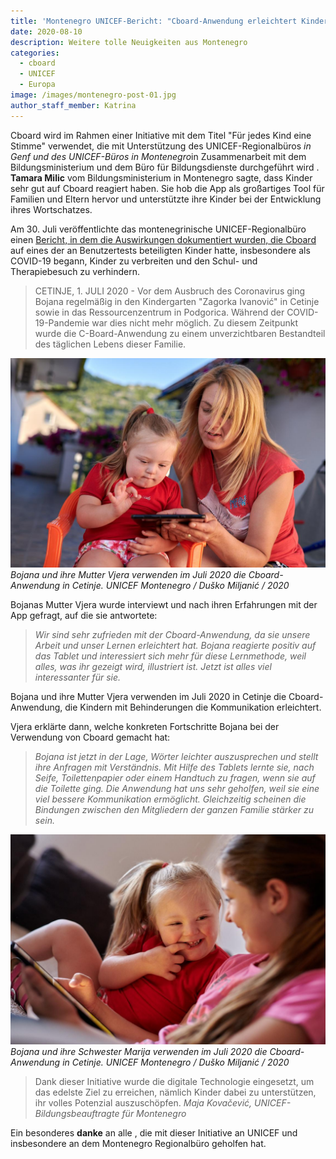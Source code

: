 ```yaml
---
title: 'Montenegro UNICEF-Bericht: "Cboard-Anwendung erleichtert Kindern mit Behinderungen die Kommunikation"'
date: 2020-08-10
description: Weitere tolle Neuigkeiten aus Montenegro
categories:
  - cboard
  - UNICEF
  - Europa
image: /images/montenegro-post-01.jpg
author_staff_member: Katrina
---
```

Cboard wird im Rahmen einer Initiative mit dem Titel "Für jedes Kind eine Stimme" verwendet, die mit Unterstützung des UNICEF-Regionalbüros *in Genf und des UNICEF-Büros in Montenegro*in Zusammenarbeit mit dem Bildungsministerium und dem Büro für Bildungsdienste durchgeführt wird . **Tamara Milic** vom Bildungsministerium in Montenegro sagte, dass Kinder sehr gut auf Cboard reagiert haben. Sie hob die App als großartiges Tool für Familien und Eltern hervor und unterstützte ihre Kinder bei der Entwicklung ihres Wortschatzes.

Am 30. Juli veröffentlichte das montenegrinische UNICEF-Regionalbüro einen [Bericht, in dem die Auswirkungen dokumentiert wurden, die Cboard](https://www.unicef.org/montenegro/en/stories/c-board-application-makes-communication-easier-children-disabilities) auf eines der an Benutzertests beteiligten Kinder hatte, insbesondere als COVID-19 begann, Kinder zu verbreiten und den Schul- und Therapiebesuch zu verhindern.

> CETINJE, 1. JULI 2020 - Vor dem Ausbruch des Coronavirus ging Bojana regelmäßig in den Kindergarten "Zagorka Ivanović" in Cetinje sowie in das Ressourcenzentrum in Podgorica. Während der COVID-19-Pandemie war dies nicht mehr möglich. Zu diesem Zeitpunkt wurde die C-Board-Anwendung zu einem unverzichtbaren Bestandteil des täglichen Lebens dieser Familie.

![Bojana und ihre Mutter Vjera](/images/montenegro-post-02.jpg) *Bojana und ihre Mutter Vjera verwenden im Juli 2020 die Cboard-Anwendung in Cetinje. UNICEF Montenegro / Duško Miljanić / 2020*

Bojanas Mutter Vjera wurde interviewt und nach ihren Erfahrungen mit der App gefragt, auf die sie antwortete:
> *Wir sind sehr zufrieden mit der Cboard-Anwendung, da sie unsere Arbeit und unser Lernen erleichtert hat. Bojana reagierte positiv auf das Tablet und interessiert sich mehr für diese Lernmethode, weil alles, was ihr gezeigt wird, illustriert ist. Jetzt ist alles viel interessanter für sie.*

Bojana und ihre Mutter Vjera verwenden im Juli 2020 in Cetinje die Cboard-Anwendung, die Kindern mit Behinderungen die Kommunikation erleichtert.

Vjera erklärte dann, welche konkreten Fortschritte Bojana bei der Verwendung von Cboard gemacht hat:

> *Bojana ist jetzt in der Lage, Wörter leichter auszusprechen und stellt ihre Anfragen mit Verständnis. Mit Hilfe des Tablets lernte sie, nach Seife, Toilettenpapier oder einem Handtuch zu fragen, wenn sie auf die Toilette ging. Die Anwendung hat uns sehr geholfen, weil sie eine viel bessere Kommunikation ermöglicht. Gleichzeitig scheinen die Bindungen zwischen den Mitgliedern der ganzen Familie stärker zu sein.*

![Bojana und ihre Schwester Marija](/images/montenegro-post-03.jpg) *Bojana und ihre Schwester Marija verwenden im Juli 2020 die Cboard-Anwendung in Cetinje. UNICEF Montenegro / Duško Miljanić / 2020*

> Dank dieser Initiative wurde die digitale Technologie eingesetzt, um das edelste Ziel zu erreichen, nämlich Kinder dabei zu unterstützen, ihr volles Potenzial auszuschöpfen. *Maja Kovačević, UNICEF-Bildungsbeauftragte für Montenegro*


Ein besonderes **danke** an alle , die mit dieser Initiative an UNICEF und insbesondere an dem Montenegro Regionalbüro geholfen hat. 
